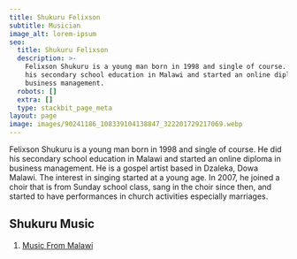 ```yaml
---
title: Shukuru Felixson
subtitle: Musician
image_alt: lorem-ipsum
seo:
  title: Shukuru Felixson
  description: >-
    Felixson Shukuru is a young man born in 1998 and single of course. He did
    his secondary school education in Malawi and started an online diploma in
    business management.
  robots: []
  extra: []
  type: stackbit_page_meta
layout: page
image: images/90241186_108339104138847_322201729217069.webp
---
```

Felixson Shukuru is a young man born in 1998 and single of course. He did his secondary school education in Malawi and started an online diploma in business management. He is a gospel artist based in Dzaleka, Dowa Malawi. The interest in singing started at a young age. In 2007, he joined a choir that is from Sunday school class, sang in the choir since then, and started to have performances in church activities especially marriages.

## Shukuru Music

1.  [Music From Malawi](https://www.malawi-music.com/F/3247-felixson-shukuru)
